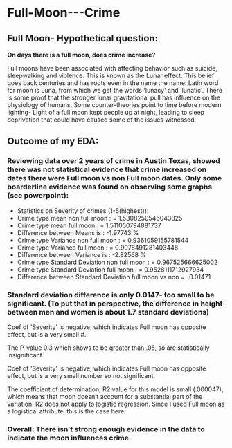 # Full-Moon---Crime

## Full Moon- Hypothetical question:    	

**On days there is a full moon, does crime increase?**

Full moons have been associated with affecting behavior such as suicide, sleepwalking and violence. This is known as the Lunar effect.   This belief goes back centuries and has roots  even in the name the name: Latin word for moon is Luna, from which we get the words 'lunacy' and 'lunatic'.  There is some proof that the stronger lunar gravitational pull has influence on the physiology of humans.  Some counter-theories point to time before modern lighting- Light of a full moon kept people up at night, leading to sleep deprivation that could have caused some of the issues witnessed.

## Outcome of my EDA:

### Reviewing data over 2 years of crime in Austin Texas, showed there was not statistical evidence that crime increased on dates there were Full moon vs non Full moon dates.  Only some boarderline evidence was found on observing some graphs (see powerpoint):
- Statistics on Severity of crimes (1-5(highest)):
- Crime type mean non full moon : = 1.5308250546043825
- Crime type mean full moon : = 1.511050794881737
- Difference between Means is : -1.97743 %
- Crime type Variance non full moon : = 0.9361059155781544
- Crime type Variance full moon : = 0.9078491281403448
- Difference between Variance is : -2.82568 %
- Crime type Standard Deviation non full moon : = 0.967525666625002
- Crime type Standard Deviation full moon : = 0.9528111712927934
- Difference between Standard Deviation full moon vs non =  -0.01471

### Standard deviation difference is only 0.0147- too small to be significant. 	(To put that in perspective, the difference in height between men and women is about 1.7 standard deviations)

Coef of 'Severity' is negative, which indicates Full moon has opposite effect, but is a very small #.

The P-value 0.3 which shows to be greater than .05, so are statistically insignificant. 

Coef of 'Severity' is negative, which indicates Full moon has opposite effect, but is a very small number so not significant.

The coefficient of determination, R2 value for this model is small (.000047), which means that moon doesn’t account for a substantial part of the variation. R2 does not apply to logistic regression. Since I used Full moon as a logistical attribute, this is the case here.

### Overall: There isn’t strong enough evidence in the data to indicate the moon influences crime.
 
